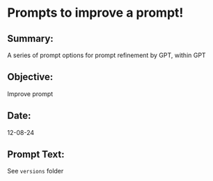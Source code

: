 # Prompts to improve a prompt!

## Summary:

A series of prompt options for prompt refinement by GPT, within GPT

## Objective:

Improve prompt

## Date:

12-08-24

## Prompt Text:

See `versions` folder 